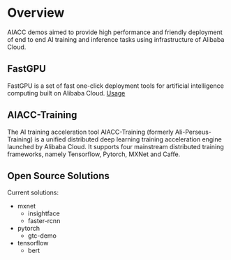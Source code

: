 # Overview
AIACC demos aimed to provide high performance and friendly deployment of end to end AI training and inference tasks using infrastructure of Alibaba Cloud.

## FastGPU

FastGPU is a set of fast one-click deployment tools for artificial intelligence computing built on Alibaba Cloud.
  [Usage](doc/fastgpu.md)

## AIACC-Training
The AI training acceleration tool AIACC-Training (formerly Ali-Perseus-Training) is a unified distributed deep learning training acceleration engine launched by Alibaba Cloud. It supports four mainstream distributed training frameworks, namely Tensorflow, Pytorch, MXNet and Caffe.

## Open Source Solutions
  Current solutions:
- mxnet
    + insightface
    + faster-rcnn
- pytorch
    + gtc-demo
- tensorflow
    + bert

